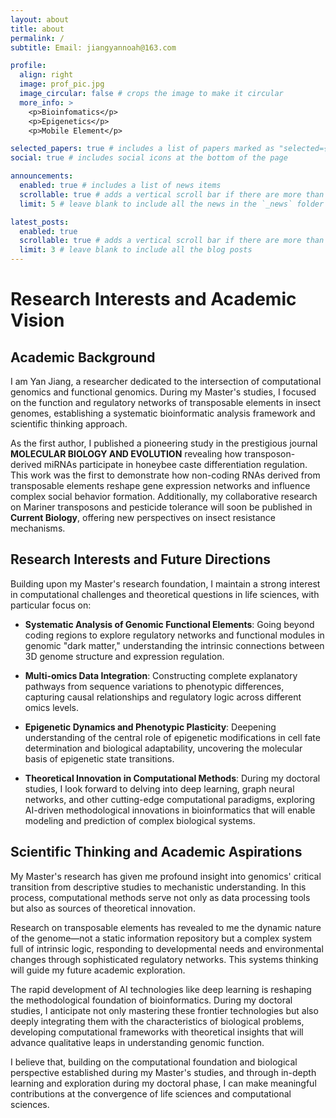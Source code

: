 ```yaml
---
layout: about
title: about
permalink: /
subtitle: Email: jiangyannoah@163.com

profile:
  align: right
  image: prof_pic.jpg
  image_circular: false # crops the image to make it circular
  more_info: >
    <p>Bioinfomatics</p>
    <p>Epigenetics</p>
    <p>Mobile Element</p>

selected_papers: true # includes a list of papers marked as "selected={true}"
social: true # includes social icons at the bottom of the page

announcements:
  enabled: true # includes a list of news items
  scrollable: true # adds a vertical scroll bar if there are more than 3 news items
  limit: 5 # leave blank to include all the news in the `_news` folder

latest_posts:
  enabled: true
  scrollable: true # adds a vertical scroll bar if there are more than 3 new posts items
  limit: 3 # leave blank to include all the blog posts
---
```


# Research Interests and Academic Vision

## Academic Background

I am Yan Jiang, a researcher dedicated to the intersection of computational genomics and functional genomics. During my Master's studies, I focused on the function and regulatory networks of transposable elements in insect genomes, establishing a systematic bioinformatic analysis framework and scientific thinking approach.

As the first author, I published a pioneering study in the prestigious journal **MOLECULAR BIOLOGY AND EVOLUTION** revealing how transposon-derived miRNAs participate in honeybee caste differentiation regulation. This work was the first to demonstrate how non-coding RNAs derived from transposable elements reshape gene expression networks and influence complex social behavior formation. Additionally, my collaborative research on Mariner transposons and pesticide tolerance will soon be published in **Current Biology**, offering new perspectives on insect resistance mechanisms.

## Research Interests and Future Directions

Building upon my Master's research foundation, I maintain a strong interest in computational challenges and theoretical questions in life sciences, with particular focus on:

- **Systematic Analysis of Genomic Functional Elements**: Going beyond coding regions to explore regulatory networks and functional modules in genomic "dark matter," understanding the intrinsic connections between 3D genome structure and expression regulation.

- **Multi-omics Data Integration**: Constructing complete explanatory pathways from sequence variations to phenotypic differences, capturing causal relationships and regulatory logic across different omics levels.

- **Epigenetic Dynamics and Phenotypic Plasticity**: Deepening understanding of the central role of epigenetic modifications in cell fate determination and biological adaptability, uncovering the molecular basis of epigenetic state transitions.

- **Theoretical Innovation in Computational Methods**: During my doctoral studies, I look forward to delving into deep learning, graph neural networks, and other cutting-edge computational paradigms, exploring AI-driven methodological innovations in bioinformatics that will enable modeling and prediction of complex biological systems.

## Scientific Thinking and Academic Aspirations

My Master's research has given me profound insight into genomics' critical transition from descriptive studies to mechanistic understanding. In this process, computational methods serve not only as data processing tools but also as sources of theoretical innovation.

Research on transposable elements has revealed to me the dynamic nature of the genome—not a static information repository but a complex system full of intrinsic logic, responding to developmental needs and environmental changes through sophisticated regulatory networks. This systems thinking will guide my future academic exploration.

The rapid development of AI technologies like deep learning is reshaping the methodological foundation of bioinformatics. During my doctoral studies, I anticipate not only mastering these frontier technologies but also deeply integrating them with the characteristics of biological problems, developing computational frameworks with theoretical insights that will advance qualitative leaps in understanding genomic function.

I believe that, building on the computational foundation and biological perspective established during my Master's studies, and through in-depth learning and exploration during my doctoral phase, I can make meaningful contributions at the convergence of life sciences and computational sciences.

